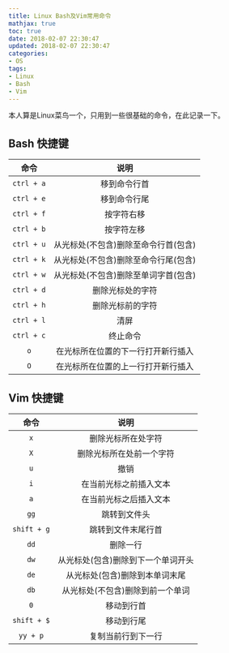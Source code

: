 ```yaml
---
title: Linux Bash及Vim常用命令
mathjax: true
toc: true
date: 2018-02-07 22:30:47
updated: 2018-02-07 22:30:47
categories:
- OS
tags:
- Linux
- Bash
- Vim
---
```

本人算是Linux菜鸟一个，只用到一些很基础的命令，在此记录一下。

<!--more-->

## Bash 快捷键
|命令|说明|
|:---:|:---:|
|`ctrl + a`|移到命令行首|
|`ctrl + e`|移到命令行尾|
|`ctrl + f`|按字符右移|
|`ctrl + b`|按字符左移|
|`ctrl + u`|从光标处(不包含)删除至命令行首(包含)|
|`ctrl + k`|从光标处(不包含)删除至命令行尾(包含)|
|`ctrl + w`|从光标处(不包含)删除至单词字首(包含)|
|`ctrl + d`|删除光标处的字符|
|`ctrl + h`|删除光标前的字符|
|`ctrl + l`|清屏|
|`ctrl + c`|终止命令|
|`o`|在光标所在位置的下一行打开新行插入|
|`O`|在光标所在位置的上一行打开新行插入|

## Vim 快捷键
|命令|说明|
|:-:|:-:|
|`x`|删除光标所在处字符|
|`X`|删除光标所在处前一个字符|
|`u`|撤销|
|`i`|在当前光标之前插入文本|
|`a`|在当前光标之后插入文本|
|`gg`|跳转到文件头|
|`shift + g`|跳转到文件末尾行首|
|`dd`|删除一行|
|`dw`|从光标处(包含)删除到下一个单词开头|
|`de`|从光标处(包含)删除到本单词末尾|
|`db`|从光标处(不包含)删除到前一个单词|
|`0`|移动到行首|
|`shift + $`|移动到行尾|
|`yy + p`|复制当前行到下一行|